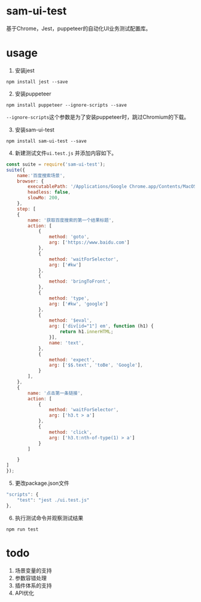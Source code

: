 # sam-ui-test
基于Chrome，Jest，puppeteer的自动化UI业务测试配置库。

# usage
1. 安装jest
```
npm install jest --save
```

2. 安装puppeteer
```
npm install puppeteer --ignore-scripts --save
```
`--ignore-scripts`这个参数是为了安装puppeteer时，跳过Chromium的下载。  

3. 安装sam-ui-test
```
npm install sam-ui-test --save
```

4. 新建测试文件`ui.test.js`
并添加内容如下。  
```javascript
const suite = require('sam-ui-test');
suite({
    name:'百度搜索场景',
    browser: {
        executablePath: '/Applications/Google Chrome.app/Contents/MacOS/Google Chrome',
        headless: false,
        slowMo: 200,
    },
    step: [
    {
        name: '获取百度搜索的第一个结果标题',
        action: [
            {
                method: 'goto',
                arg: ['https://www.baidu.com']
            },
            {
                method: 'waitForSelector',
                arg: ['#kw']
            },
            {
                method: 'bringToFront',
            },
            {
                method: 'type',
                arg: ['#kw', 'google']
            },
            {
                method: '$eval',
                arg: ['div[id="1"] em', function (h1) {
                    return h1.innerHTML;
                }],
                name: 'text',
            },
            {
                method: 'expect',
                arg: ['$$.text', 'toBe', 'Google'],
            }
        ],
    },
    {
        name: '点击第一条链接',
        action: [
            {
                method: 'waitForSelector',
                arg: ['h3.t > a']
            },
            {
                method: 'click',
                arg: ['h3.t:nth-of-type(1) > a']
            }
        ]

    }
]
});
```

5. 更改package.json文件
```javascript
"scripts": {
    "test": "jest ./ui.test.js"
},
```

6. 执行测试命令并观察测试结果
```
npm run test
```

# todo
1. 场景变量的支持
2. 参数容错处理
3. 插件体系的支持
4. API优化